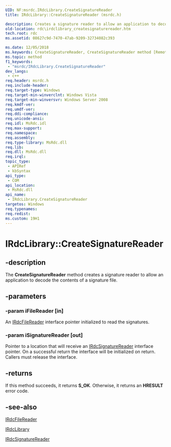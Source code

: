 ```yaml
---
UID: NF:msrdc.IRdcLibrary.CreateSignatureReader
title: IRdcLibrary::CreateSignatureReader (msrdc.h)

description: Creates a signature reader to allow an application to decode the contents of a signature file.
old-location: rdc\irdclibrary_createsignaturereader.htm
tech.root: rdc
ms.assetid: 08627c9d-7470-47ab-9209-32734082c393

ms.date: 12/05/2018
ms.keywords: CreateSignatureReader, CreateSignatureReader method [Remote Differential Compression], CreateSignatureReader method [Remote Differential Compression],IRdcLibrary interface, IRdcLibrary interface [Remote Differential Compression],CreateSignatureReader method, IRdcLibrary.CreateSignatureReader, IRdcLibrary::CreateSignatureReader, fs.irdclibrary_createsignaturereader, msrdc/IRdcLibrary::CreateSignatureReader, rdc.irdclibrary_createsignaturereader
ms.topic: method
f1_keywords: 
 - "msrdc/IRdcLibrary.CreateSignatureReader"
dev_langs:
 - c++
req.header: msrdc.h
req.include-header: 
req.target-type: Windows
req.target-min-winverclnt: Windows Vista
req.target-min-winversvr: Windows Server 2008
req.kmdf-ver: 
req.umdf-ver: 
req.ddi-compliance: 
req.unicode-ansi: 
req.idl: MsRdc.idl
req.max-support: 
req.namespace: 
req.assembly: 
req.type-library: MsRdc.dll
req.lib: 
req.dll: MsRdc.dll
req.irql: 
topic_type:
 - APIRef
 - kbSyntax
api_type:
 - COM
api_location:
 - MsRdc.dll
api_name:
 - IRdcLibrary.CreateSignatureReader
targetos: Windows
req.typenames: 
req.redist: 
ms.custom: 19H1
---
```


# IRdcLibrary::CreateSignatureReader


## -description


The <b>CreateSignatureReader</b> method 
    creates a signature reader to allow an application to decode the contents of a signature 
    file.


## -parameters




### -param iFileReader [in]

An <a href="https://docs.microsoft.com/previous-versions/windows/desktop/api/msrdc/nn-msrdc-irdcfilereader">IRdcFileReader</a> interface pointer initialized to read the signatures.


### -param iSignatureReader [out]

Pointer to a location that will receive an 
    <a href="https://docs.microsoft.com/previous-versions/windows/desktop/api/msrdc/nn-msrdc-irdcsignaturereader">IRdcSignatureReader</a> interface pointer. On a 
  successful return the interface will be initialized on return. Callers must release the interface.


## -returns



If this method succeeds, it returns <b xmlns:loc="http://microsoft.com/wdcml/l10n">S_OK</b>. Otherwise, it returns an <b xmlns:loc="http://microsoft.com/wdcml/l10n">HRESULT</b> error code.




## -see-also




<a href="https://docs.microsoft.com/previous-versions/windows/desktop/api/msrdc/nn-msrdc-irdcfilereader">IRdcFileReader</a>



<a href="https://docs.microsoft.com/previous-versions/windows/desktop/api/msrdc/nn-msrdc-irdclibrary">IRdcLibrary</a>



<a href="https://docs.microsoft.com/previous-versions/windows/desktop/api/msrdc/nn-msrdc-irdcsignaturereader">IRdcSignatureReader</a>
 

 

